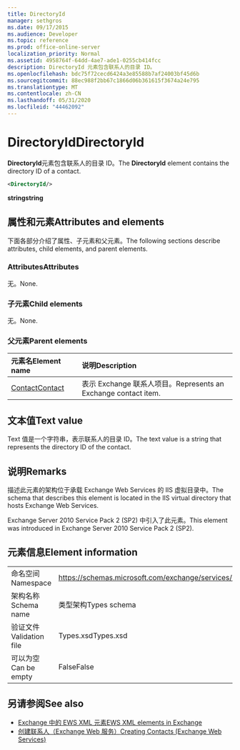 ```yaml
---
title: DirectoryId
manager: sethgros
ms.date: 09/17/2015
ms.audience: Developer
ms.topic: reference
ms.prod: office-online-server
localization_priority: Normal
ms.assetid: 4958764f-64dd-4ae7-ade1-0255cb414fcc
description: DirectoryId 元素包含联系人的目录 ID。
ms.openlocfilehash: bdc75f72cecd6424a3e85588b7af24003bf45d6b
ms.sourcegitcommit: 88ec988f2bb67c1866d06b361615f3674a24e795
ms.translationtype: MT
ms.contentlocale: zh-CN
ms.lasthandoff: 05/31/2020
ms.locfileid: "44462092"
---
```

# <a name="directoryid"></a><span data-ttu-id="8f1e9-103">DirectoryId</span><span class="sxs-lookup"><span data-stu-id="8f1e9-103">DirectoryId</span></span>

<span data-ttu-id="8f1e9-104">**DirectoryId**元素包含联系人的目录 ID。</span><span class="sxs-lookup"><span data-stu-id="8f1e9-104">The **DirectoryId** element contains the directory ID of a contact.</span></span> 
  
```XML
<DirectoryId/>
```

 <span data-ttu-id="8f1e9-105">**string**</span><span class="sxs-lookup"><span data-stu-id="8f1e9-105">**string**</span></span>
## <a name="attributes-and-elements"></a><span data-ttu-id="8f1e9-106">属性和元素</span><span class="sxs-lookup"><span data-stu-id="8f1e9-106">Attributes and elements</span></span>

<span data-ttu-id="8f1e9-107">下面各部分介绍了属性、子元素和父元素。</span><span class="sxs-lookup"><span data-stu-id="8f1e9-107">The following sections describe attributes, child elements, and parent elements.</span></span>
  
### <a name="attributes"></a><span data-ttu-id="8f1e9-108">Attributes</span><span class="sxs-lookup"><span data-stu-id="8f1e9-108">Attributes</span></span>

<span data-ttu-id="8f1e9-109">无。</span><span class="sxs-lookup"><span data-stu-id="8f1e9-109">None.</span></span>
  
### <a name="child-elements"></a><span data-ttu-id="8f1e9-110">子元素</span><span class="sxs-lookup"><span data-stu-id="8f1e9-110">Child elements</span></span>

<span data-ttu-id="8f1e9-111">无。</span><span class="sxs-lookup"><span data-stu-id="8f1e9-111">None.</span></span>
  
### <a name="parent-elements"></a><span data-ttu-id="8f1e9-112">父元素</span><span class="sxs-lookup"><span data-stu-id="8f1e9-112">Parent elements</span></span>

|<span data-ttu-id="8f1e9-113">**元素名**</span><span class="sxs-lookup"><span data-stu-id="8f1e9-113">**Element name**</span></span>|<span data-ttu-id="8f1e9-114">**说明**</span><span class="sxs-lookup"><span data-stu-id="8f1e9-114">**Description**</span></span>|
|:-----|:-----|
|[<span data-ttu-id="8f1e9-115">Contact</span><span class="sxs-lookup"><span data-stu-id="8f1e9-115">Contact</span></span>](contact.md) <br/> |<span data-ttu-id="8f1e9-116">表示 Exchange 联系人项目。</span><span class="sxs-lookup"><span data-stu-id="8f1e9-116">Represents an Exchange contact item.</span></span>  <br/> |
   
## <a name="text-value"></a><span data-ttu-id="8f1e9-117">文本值</span><span class="sxs-lookup"><span data-stu-id="8f1e9-117">Text value</span></span>

<span data-ttu-id="8f1e9-118">Text 值是一个字符串，表示联系人的目录 ID。</span><span class="sxs-lookup"><span data-stu-id="8f1e9-118">The text value is a string that represents the directory ID of the contact.</span></span>
  
## <a name="remarks"></a><span data-ttu-id="8f1e9-119">说明</span><span class="sxs-lookup"><span data-stu-id="8f1e9-119">Remarks</span></span>

<span data-ttu-id="8f1e9-120">描述此元素的架构位于承载 Exchange Web Services 的 IIS 虚拟目录中。</span><span class="sxs-lookup"><span data-stu-id="8f1e9-120">The schema that describes this element is located in the IIS virtual directory that hosts Exchange Web Services.</span></span>
  
<span data-ttu-id="8f1e9-121">Exchange Server 2010 Service Pack 2 (SP2) 中引入了此元素。</span><span class="sxs-lookup"><span data-stu-id="8f1e9-121">This element was introduced in Exchange Server 2010 Service Pack 2 (SP2).</span></span>
  
## <a name="element-information"></a><span data-ttu-id="8f1e9-122">元素信息</span><span class="sxs-lookup"><span data-stu-id="8f1e9-122">Element information</span></span>

|||
|:-----|:-----|
|<span data-ttu-id="8f1e9-123">命名空间</span><span class="sxs-lookup"><span data-stu-id="8f1e9-123">Namespace</span></span>  <br/> |https://schemas.microsoft.com/exchange/services/2006/types  <br/> |
|<span data-ttu-id="8f1e9-124">架构名称</span><span class="sxs-lookup"><span data-stu-id="8f1e9-124">Schema name</span></span>  <br/> |<span data-ttu-id="8f1e9-125">类型架构</span><span class="sxs-lookup"><span data-stu-id="8f1e9-125">Types schema</span></span>  <br/> |
|<span data-ttu-id="8f1e9-126">验证文件</span><span class="sxs-lookup"><span data-stu-id="8f1e9-126">Validation file</span></span>  <br/> |<span data-ttu-id="8f1e9-127">Types.xsd</span><span class="sxs-lookup"><span data-stu-id="8f1e9-127">Types.xsd</span></span>  <br/> |
|<span data-ttu-id="8f1e9-128">可以为空</span><span class="sxs-lookup"><span data-stu-id="8f1e9-128">Can be empty</span></span>  <br/> |<span data-ttu-id="8f1e9-129">False</span><span class="sxs-lookup"><span data-stu-id="8f1e9-129">False</span></span>  <br/> |
   
## <a name="see-also"></a><span data-ttu-id="8f1e9-130">另请参阅</span><span class="sxs-lookup"><span data-stu-id="8f1e9-130">See also</span></span>

- [<span data-ttu-id="8f1e9-131">Exchange 中的 EWS XML 元素</span><span class="sxs-lookup"><span data-stu-id="8f1e9-131">EWS XML elements in Exchange</span></span>](ews-xml-elements-in-exchange.md)
- [<span data-ttu-id="8f1e9-132">创建联系人（Exchange Web 服务）</span><span class="sxs-lookup"><span data-stu-id="8f1e9-132">Creating Contacts (Exchange Web Services)</span></span>](https://msdn.microsoft.com/library/4845917e-70d1-481c-bbd7-011ec6571789%28Office.15%29.aspx)

